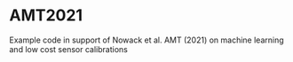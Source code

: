 # AMT2021
Example code in support of Nowack et al. AMT (2021) on machine learning and low cost sensor calibrations

